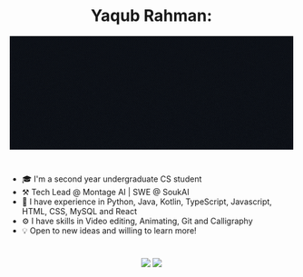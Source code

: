 <h1 align="center"> <strong>Yaqub Rahman:</strong> </h1> 
<div align="center"> 
  <img src="https://github.com/YaqubRahman/YaqubRahman/blob/main/GithubYaqub3.gif" alt="Hello, I am Yaqub Rahman"> 
</div>

# 
 - 🎓 I'm a second year undergraduate CS student
 - ⚒️ Tech Lead @ Montage AI | SWE @ SoukAI
 - 📜 I have experience in Python, Java, Kotlin, TypeScript, Javascript, HTML, CSS, MySQL and React 
 - ⚙️ I have skills in Video editing, Animating, Git and Calligraphy
 - 💡 Open to new ideas and willing to learn more!
#

<div align="center">
  <img src="https://github-readme-stats.vercel.app/api/top-langs/?username=YaqubRahman&layout=compact&theme=tokyonight" />
  <img src="https://github-profile-summary-cards.vercel.app/api/cards/repos-per-language?username=YaqubRahman&theme=tokyonight" width="280" />
</div>

